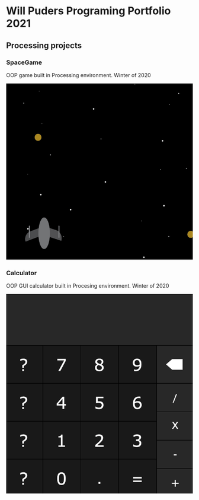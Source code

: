 # Will Puders Programing Portfolio 2021

## Processing projects

### SpaceGame
OOP game built in Processing environment. Winter of 2020

![Image of SpaceGame](https://github.com/William9585/ProgramingPortfolio/blob/gh-pages/image/space%20game.PNG?raw=true)



### Calculator
OOP GUI calculator built in Procesing environment. Winter of 2020

![Calculator](https://github.com/William9585/ProgramingPortfolio/blob/gh-pages/image/Calculator.png?raw=true)

